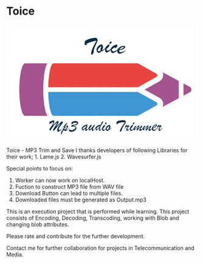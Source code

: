 # Toice

![Alt text](assets/logo.png?raw=true "Toice")



Toice - MP3 Trim and Save 
I thanks developers of following Libraries for their work;
    1. Lame.js
    2. Wavesurfer.js
    
 Special points to focus on: 
  1. Worker can now work on localHost.
  2. Fuction to construct MP3 file from WAV file
  3. Download Button can lead to multiple files.
  4. Downloaded files must be generated as Output.mp3

This is an execution project that is performed while learning.
This project consists of Encoding, Decoding, Transcoding, working with Blob and changing blob attributes.

Please rate and contribute for the further development.

Contact me for further collaboration for projects in Telecommunication and Media.

